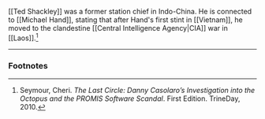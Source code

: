 [[Ted Shackley]] was a former station chief in Indo-China. He is connected to [[Michael Hand]], stating that after Hand's first stint in [[Vietnam]], he moved to the clandestine [[Central Intelligence Agency|CIA]] war in [[Laos]].[^1]

---
### Footnotes

[^1]: Seymour, Cheri. *The Last Circle: Danny Casolaro’s Investigation into the Octopus and the PROMIS Software Scandal*. First Edition. TrineDay, 2010.
